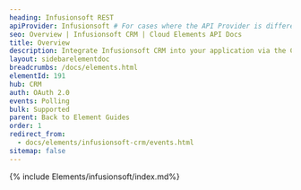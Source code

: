 ```yaml
---
heading: Infusionsoft REST
apiProvider: Infusionsoft # For cases where the API Provider is different than the element name. e;g;, ServiceNow vs. ServiceNow Oauth
seo: Overview | Infusionsoft CRM | Cloud Elements API Docs
title: Overview
description: Integrate Infusionsoft CRM into your application via the Cloud Elements APIs.
layout: sidebarelementdoc
breadcrumbs: /docs/elements.html
elementId: 191
hub: CRM
auth: OAuth 2.0
events: Polling
bulk: Supported
parent: Back to Element Guides
order: 1
redirect_from:
  - docs/elements/infusionsoft-crm/events.html
sitemap: false
---
```


{% include Elements/infusionsoft/index.md%}
